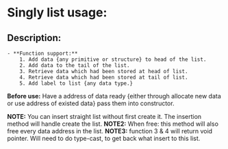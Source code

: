 # Singly list usage:

## Description:
    - **Function support:**
        1. Add data {any primitive or structure} to head of the list.
        2. Add data to the tail of the list.
        3. Retrieve data which had been stored at head of list.
        4. Retrieve data which had been stored at tail of list.
        5. Add label to list {any data type.}

**Before use:** Have a address of data ready {either through allocate new data
or use address of existed data} pass them into constructor.

**NOTE:** You can insert straight list without first create it. The insertion
method will handle create the list.
**NOTE2:** When free: this method will also free every data address in the
list.
**NOTE3:** function 3 & 4 will return void pointer. Will need to do type-cast,
to get back what insert to this list.
